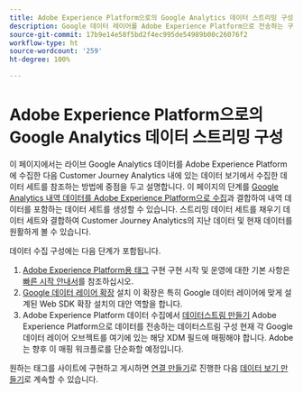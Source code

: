```yaml
---
title: Adobe Experience Platform으로의 Google Analytics 데이터 스트리밍 구성
description: Google 데이터 레이어를 Adobe Experience Platform으로 전송하는 구현을 설정하는 방법에 대해 알아봅니다.
source-git-commit: 17b9e14e58f5bd2f4ec995de54989b00c26076f2
workflow-type: ht
source-wordcount: '259'
ht-degree: 100%

---
```


# Adobe Experience Platform으로의 Google Analytics 데이터 스트리밍 구성

이 페이지에서는 라이브 Google Analytics 데이터를 Adobe Experience Platform에 수집한 다음 Customer Journey Analytics 내에 있는 데이터 보기에서 수집한 데이터 세트를 참조하는 방법에 중점을 두고 설명합니다. 이 페이지의 단계를 [Google Analytics 내역 데이터를 Adobe Experience Platform으로 수집](backfill.md)과 결합하여 내역 데이터를 포함하는 데이터 세트를 생성할 수 있습니다. 스트리밍 데이터 세트를 채우기 데이터 세트와 결합하여 Customer Journey Analytics의 지난 데이터 및 현재 데이터를 원활하게 볼 수 있습니다.

데이터 수집 구성에는 다음 단계가 포함됩니다.

1. [Adobe Experience Platform용 태그](https://experienceleague.adobe.com/docs/experience-platform/tags/home.html) 구현 구현 시작 및 운영에 대한 기본 사항은 [빠른 시작 안내서](https://experienceleague.adobe.com/docs/experience-platform/tags/get-started/quick-start.html)를 참조하십시오.
1. [Google 데이터 레이어 확장](https://experienceleague.adobe.com/docs/experience-platform/tags/extensions/adobe/google-data-layer/overview.html) 설치 이 확장은 특히 Google 데이터 레이어에 맞게 설계된 Web SDK 확장 설치의 대안 역할을 합니다.
1. Adobe Experience Platform 데이터 수집에서 [데이터스트림 만들기](https://experienceleague.adobe.com/docs/experience-platform/edge/datastreams/overview.html) Adobe Experience Platform으로 데이터를 전송하는 데이터스트림 구성 현재 각 Google 데이터 레이어 오브젝트를 여기에 있는 해당 XDM 필드에 매핑해야 합니다. Adobe는 향후 이 매핑 워크플로를 단순화할 예정입니다.

원하는 태그를 사이트에 구현하고 게시하면 [연결 만들기](/help/connections/create-connection.md)로 진행한 다음 [데이터 보기 만들기](/help/data-views/create-dataview.md)로 계속할 수 있습니다.
